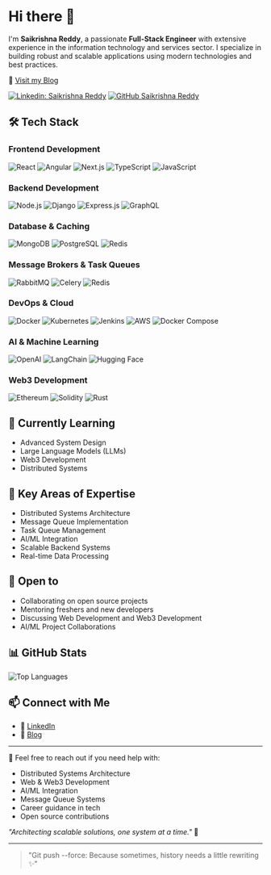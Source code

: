 # Hi there 👋

I'm **Saikrishna Reddy**, a passionate **Full-Stack Engineer** with extensive experience in the information technology and services sector. I specialize in building robust and scalable applications using modern technologies and best practices.

📝 [Visit my Blog](https://saikrishnareddy.vercel.app/)

[![Linkedin: Saikrishna Reddy](https://img.shields.io/badge/-SaiKrishnaReddy-blue?style=flat-square&logo=Linkedin&logoColor=white&link=https://www.linkedin.com/in/saikrishna-reddy-dev/)](https://www.linkedin.com/in/saikrishna-reddy-dev/)
[![GitHub Saikrishna Reddy](https://img.shields.io/github/followers/SaikrishnaReddy1919?label=follow&style=social)](https://github.com/saikrishnaReddy1919/)

## 🛠️ Tech Stack

### Frontend Development
![React](https://img.shields.io/badge/-React-61DAFB?style=flat-square&logo=react&logoColor=black)
![Angular](https://img.shields.io/badge/-Angular-DD0031?style=flat-square&logo=angular&logoColor=white)
![Next.js](https://img.shields.io/badge/-Next.js-000000?style=flat-square&logo=next.js&logoColor=white)
![TypeScript](https://img.shields.io/badge/-TypeScript-3178C6?style=flat-square&logo=typescript&logoColor=white)
![JavaScript](https://img.shields.io/badge/-JavaScript-F7DF1E?style=flat-square&logo=javascript&logoColor=black)

### Backend Development
![Node.js](https://img.shields.io/badge/-Node.js-339933?style=flat-square&logo=node.js&logoColor=white)
![Django](https://img.shields.io/badge/-Django-092E20?style=flat-square&logo=django&logoColor=white)
![Express.js](https://img.shields.io/badge/-Express.js-000000?style=flat-square&logo=express&logoColor=white)
![GraphQL](https://img.shields.io/badge/-GraphQL-E10098?style=flat-square&logo=graphql&logoColor=white)

### Database & Caching
![MongoDB](https://img.shields.io/badge/-MongoDB-47A248?style=flat-square&logo=mongodb&logoColor=white)
![PostgreSQL](https://img.shields.io/badge/-PostgreSQL-336791?style=flat-square&logo=postgresql&logoColor=white)
![Redis](https://img.shields.io/badge/-Redis-DC382D?style=flat-square&logo=redis&logoColor=white)

### Message Brokers & Task Queues
![RabbitMQ](https://img.shields.io/badge/-RabbitMQ-FF6600?style=flat-square&logo=rabbitmq&logoColor=white)
![Celery](https://img.shields.io/badge/-Celery-37814A?style=flat-square&logo=celery&logoColor=white)
![Redis](https://img.shields.io/badge/-Redis%20Pub/Sub-DC382D?style=flat-square&logo=redis&logoColor=white)

### DevOps & Cloud
![Docker](https://img.shields.io/badge/-Docker-2496ED?style=flat-square&logo=docker&logoColor=white)
![Kubernetes](https://img.shields.io/badge/-Kubernetes-326CE5?style=flat-square&logo=kubernetes&logoColor=white)
![Jenkins](https://img.shields.io/badge/-Jenkins-D24939?style=flat-square&logo=jenkins&logoColor=white)
![AWS](https://img.shields.io/badge/-AWS-232F3E?style=flat-square&logo=amazon-aws&logoColor=white)
![Docker Compose](https://img.shields.io/badge/-Docker%20Compose-2496ED?style=flat-square&logo=docker&logoColor=white)

### AI & Machine Learning
![OpenAI](https://img.shields.io/badge/-OpenAI-412991?style=flat-square&logo=openai&logoColor=white)
![LangChain](https://img.shields.io/badge/-LangChain-121212?style=flat-square&logo=chainlink&logoColor=white)
![Hugging Face](https://img.shields.io/badge/-Hugging%20Face-FFD21E?style=flat-square&logo=huggingface&logoColor=black)

### Web3 Development
![Ethereum](https://img.shields.io/badge/-Ethereum-3C3C3D?style=flat-square&logo=ethereum&logoColor=white)
![Solidity](https://img.shields.io/badge/-Solidity-363636?style=flat-square&logo=solidity&logoColor=white)
![Rust](https://img.shields.io/badge/-Rust-000000?style=flat-square&logo=rust&logoColor=white)

## 🌱 Currently Learning
- Advanced System Design
- Large Language Models (LLMs)
- Web3 Development
- Distributed Systems

## 🚀 Key Areas of Expertise
- Distributed Systems Architecture
- Message Queue Implementation
- Task Queue Management
- AI/ML Integration
- Scalable Backend Systems
- Real-time Data Processing

## 🤝 Open to
- Collaborating on open source projects
- Mentoring freshers and new developers
- Discussing Web Development and Web3 Development
- AI/ML Project Collaborations

## 📊 GitHub Stats
![Top Languages](https://github-readme-stats.vercel.app/api/top-langs/?username=SaikrishnaReddy1919&layout=compact&theme=dark&hide_border=true)

## 📫 Connect with Me
- 💼 [LinkedIn](https://www.linkedin.com/in/saikrishna-reddy-dev/)
- 📝 [Blog](https://saikrishnareddy.vercel.app/)

---

💬 Feel free to reach out if you need help with:
- Distributed Systems Architecture
- Web & Web3 Development
- AI/ML Integration
- Message Queue Systems
- Career guidance in tech
- Open source contributions

_"Architecting scalable solutions, one system at a time."_ 🚀

---
> "Git push --force: Because sometimes, history needs a little rewriting ✨"
